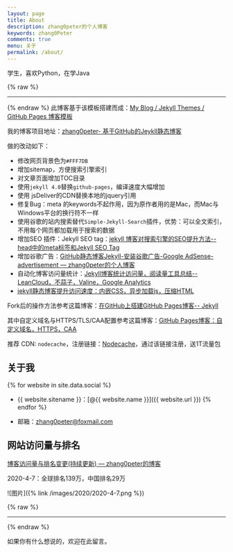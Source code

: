 ```yaml
---
layout: page
title: About
description: zhang0peter的个人博客
keywords: zhang0Peter
comments: true
menu: 关于
permalink: /about/
---
```


学生，喜欢Python，在学Java

{% raw %}
***          
{% endraw %}
此博客基于该模板搭建而成：[My Blog / Jekyll Themes / GitHub Pages 博客模板](https://github.com/mzlogin/mzlogin.github.io)

我的博客项目地址：[zhang0peter- 基于GitHub的Jeykll静态博客](https://github.com/zhang0peter/zhang0peter.github.io)

做的改动如下： 
- 修改网页背景色为`#FFF7DB`   
- 增加sitemap，方便搜索引擎索引
- 对文章页面增加TOC目录      
- 使用`jekyll 4.0`替换`github-pages`，编译速度大幅增加
- 使用 jsDeliver的CDN替换本地的jquery引用
- 修复Bug：meta 的keywords不起作用，因为原作者用的是Mac，而Mac与Windows平台的换行符不一样 
- 使用谷歌的站内搜索替代`Simple-Jekyll-Search`插件，优势：可以全文索引，不用每个网页都加载用于搜索的数据
- 增加SEO 插件：Jekyll SEO tag：[jekyll 博客对搜索引擎的SEO提升方法--head中的meta标签和Jekyll SEO Tag](https://zhang0peter.com/2020/01/19/GitHub-jekyll-SEO/)
- 增加谷歌广告：[GitHub静态博客Jekyll-安装谷歌广告-Google AdSense-advertisement — zhang0peter的个人博客](https://zhang0peter.com/2020/01/24/jekyll-google-advertisement/)
- 自动化博客访问量统计：[Jekyll博客统计访问量，阅读量工具总结--LeanCloud，不蒜子，Valine，Google Analytics](https://zhang0peter.com/2020/01/19/GitHub-jekyll-view-counter/)
- [jekyll静态博客提升访问速度：内嵌CSS，异步加载js，压缩HTML](https://zhang0peter.com/2020/01/27/jekyll-inline-css/)


Fork后的操作方法参考这篇博客：[在GitHub上搭建GitHub Pages博客-- Jekyll](https://zhang0peter.blog.csdn.net/article/details/103903611)

其中自定义域名与HTTPS/TLS/CAA配置参考这篇博客：[GitHub Pages博客：自定义域名，HTTPS，CAA](https://zhang0peter.com/2020/02/21/github-pages-https/)        

推荐 CDN: `nodecache`，注册链接：[Nodecache](https://console-api.nodecache.com/f?aff=4oMnb3)，通过该链接注册，送1T流量包

## 关于我

{% for website in site.data.social %}
* {{ website.sitename }}：[@{{ website.name }}]({{ website.url }})
{% endfor %}

* 邮箱：[zhang0peter@foxmail.com](mailto:zhang0peter@foxmail.com)


## 网站访问量与排名
[博客访问量与排名变更(持续更新) — zhang0peter的博客](https://zhang0peter.com/blog/)

2020-4-7：全球排名139万，中国排名29万

![图片]({% link /images/2020/2020-4-7.png %})


{% raw %}
***          
{% endraw %}

如果你有什么想说的，欢迎在此留言。

